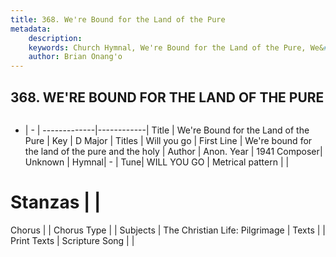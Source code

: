 ```yaml
---
title: 368. We're Bound for the Land of the Pure
metadata:
    description: 
    keywords: Church Hymnal, We're Bound for the Land of the Pure, We&#039;re bound for the land of the pure and the holy, Will you go
    author: Brian Onang'o
---
```



## 368. WE'RE BOUND FOR THE LAND OF THE PURE

```txt

```

- |   -  |
-------------|------------|
Title | We're Bound for the Land of the Pure |
Key | D Major |
Titles | Will you go |
First Line | We&#039;re bound for the land of the pure and the holy |
Author | Anon.
Year | 1941
Composer| Unknown |
Hymnal|  - |
Tune| WILL YOU GO |
Metrical pattern | |
# Stanzas |  |
Chorus |  |
Chorus Type |  |
Subjects | The Christian Life: Pilgrimage |
Texts |  |
Print Texts | 
Scripture Song |  |
  
